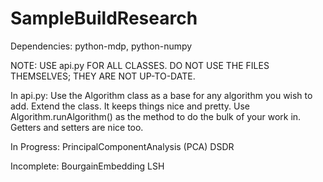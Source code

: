 SampleBuildResearch
===================

Dependencies: python-mdp, python-numpy

NOTE: USE api.py FOR ALL CLASSES. DO NOT USE THE FILES THEMSELVES; THEY ARE NOT UP-TO-DATE.





In api.py:
Use the Algorithm class as a base for any algorithm you wish to add. Extend the class. It keeps things nice and pretty.
Use Algorithm.runAlgorithm() as the method to do the bulk of your work in. Getters and setters are nice too.

In Progress:
PrincipalComponentAnalysis (PCA)
DSDR

Incomplete:
BourgainEmbedding
LSH
